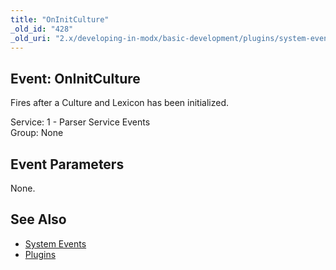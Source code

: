 ```yaml
---
title: "OnInitCulture"
_old_id: "428"
_old_uri: "2.x/developing-in-modx/basic-development/plugins/system-events/oninitculture"
---
```


Event: OnInitCulture
--------------------

Fires after a Culture and Lexicon has been initialized.

Service: 1 - Parser Service Events   
Group: None

Event Parameters
----------------

None.

See Also
--------

- [System Events](/revolution/2.x/developing-in-modx/basic-development/plugins/system-events "System Events")
- [Plugins](/revolution/2.x/developing-in-modx/basic-development/plugins "Plugins")